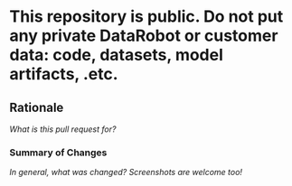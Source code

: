 # This repository is public. Do not put any private DataRobot or customer data: code, datasets, model artifacts, .etc.

## Rationale

_What is this pull request for?_

### Summary of Changes

_In general, what was changed? Screenshots are welcome too!_
